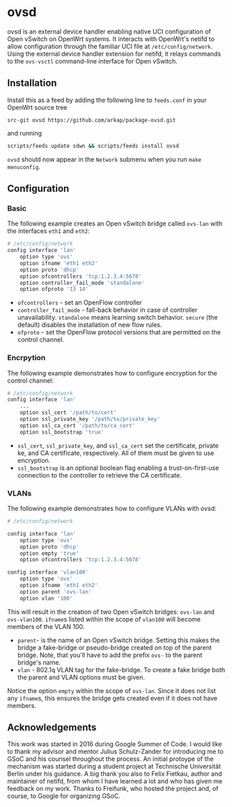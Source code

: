 # ovsd

ovsd is an external device handler enabling native UCI configuration of Open vSwitch on OpenWrt systems.
It interacts with OpenWrt's netifd to allow configuration through the familiar UCI file at `/etc/config/network`.
Using the external device handler extension for netifd, it relays commands to the `ovs-vsctl` command-line interface for Open vSwitch.

## Installation

Install this as a feed by adding the following line to `feeds.conf` in your OpenWrt source tree
```
src-git ovsd https://github.com/arkap/package-ovsd.git
```
and running
```bash
scripts/feeds update sdwn && scripts/feeds install ovsd
```
`ovsd` should now appear in the `Network` submenu when you run `make menuconfig`.

## Configuration

### Basic
The following example creates an Open vSwitch bridge called `ovs-lan` with the interfaces `eth1` and `eth2`:

```bash
# /etc/config/network
config interface 'lan'
	option type 'ovs'
	option ifname 'eth1 eth2'
	option proto 'dhcp'
	option ofcontrollers 'tcp:1.2.3.4:5678'
	option controller_fail_mode 'standalone'
	option ofproto '13 14'
```
 - `ofcontrollers` - set an OpenFlow controller
 - `controller_fail_mode` - fall-back behavior in case of controller unavailability. `standalone` means learning switch behavior. `secure` (the default) disables the installation of new flow rules.
 - `ofproto` - set the OpenFlow protocol versions that are permitted on the control channel.

### Encrpytion
The following example demonstrates how to configure encryption for the control channel:

```bash
# /etc/config/network
config interface 'lan'
	...
	option ssl_cert '/path/to/cert'
	option ssl_private_key '/path/to/private_key'
	option ssl_ca_cert '/path/to/ca_cert'
	option ssl_bootstrap 'true'
```
 - `ssl_cert`, `ssl_private_key`, and `ssl_ca_cert` set the certificate, private ke, and CA certificate, respectively. All of them must be given to use encryption.
 - `ssl_bootstrap` is an optional boolean flag enabling a trust-on-first-use connection to the controller to retrieve the CA certificate.

### VLANs
The following example demonstrates how to configure VLANs with ovsd:

```bash
# /etc/config/network

config interface 'lan'
	option type 'ovs'
	option proto 'dhcp'
	option empty 'true'
	option ofcontrollers 'tcp:1.2.3.4:5678'

config interface 'vlan100'
	option type 'ovs'
	option ifname 'eth1 eth2'
	option parent 'ovs-lan'
	option vlan '100'
```
This will result in the creation of two Open vSwitch bridges: `ovs-lan` and `ovs-vlan100`. `ifname`s listed within the scope of `vlan100` will become members of the VLAN 100.
 - `parent`- is the name of an Open vSwitch bridge. Setting this makes the bridge a fake-bridge or pseudo-bridge created on top of the parent bridge. Note, that you'll have to add the prefix `ovs-` to the parent bridge's name.
 - `vlan` - 802.1q VLAN tag for the fake-bridge. To create a fake bridge both the parent and VLAN options must be given.

Notice the option `empty` within the scope of `ovs-lan`. Since it does not list any `ifname`s, this ensures the bridge gets created even if it does not have members.

## Acknowledgements

This work was started in 2016 during Google Summer of Code. I would like to thank my advisor and mentor Julius Schulz-Zander for introducing me to GSoC and his counsel throughout the process.
An initial protoype of the mechanism was started during a student project at Technische Universität Berlin under his guidance.
A big thank you also to Felix Fietkau, author and maintainer of netifd, from whom I have learned a lot and who has given me feedback on my work. 
Thanks to Freifunk, who hosted the project and, of course, to Google for organizing GSoC.
